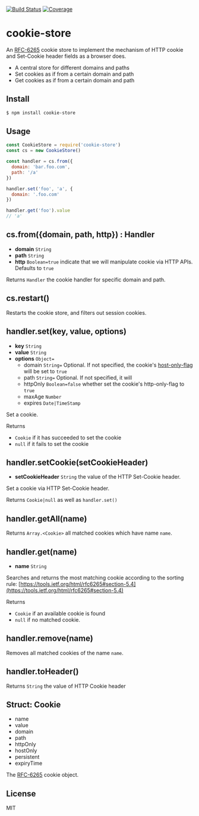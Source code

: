 [![Build Status](https://travis-ci.org/kaelzhang/node-cookie-store.svg?branch=master)](https://travis-ci.org/kaelzhang/node-cookie-store)
[![Coverage](https://codecov.io/gh/kaelzhang/node-cookie-store/branch/master/graph/badge.svg)](https://codecov.io/gh/kaelzhang/node-cookie-store)
<!-- optional appveyor tst
[![Windows Build Status](https://ci.appveyor.com/api/projects/status/github/kaelzhang/node-cookie-store?branch=master&svg=true)](https://ci.appveyor.com/project/kaelzhang/node-cookie-store)
-->
<!-- optional npm version
[![NPM version](https://badge.fury.io/js/cookie-store.svg)](http://badge.fury.io/js/cookie-store)
-->
<!-- optional npm downloads
[![npm module downloads per month](http://img.shields.io/npm/dm/cookie-store.svg)](https://www.npmjs.org/package/cookie-store)
-->
<!-- optional dependency status
[![Dependency Status](https://david-dm.org/kaelzhang/node-cookie-store.svg)](https://david-dm.org/kaelzhang/node-cookie-store)
-->

# cookie-store

An [RFC-6265](https://tools.ietf.org/html/rfc6265) cookie store to implement the mechanism of HTTP cookie and Set-Cookie header fields as a browser does.

- A central store for different domains and paths
- Set cookies as if from a certain domain and path
- Get cookies as if from a certain domain and path

## Install

```sh
$ npm install cookie-store
```

## Usage

```js
const CookieStore = require('cookie-store')
const cs = new CookieStore()

const handler = cs.from({
  domain: 'bar.foo.com',
  path: '/a'
})

handler.set('foo', 'a', {
  domain: '.foo.com'
})

handler.get('foo').value
// 'a'
```

## cs.from({domain, path, http}) : Handler

- **domain** `String`
- **path** `String`
- **http** `Boolean=true` indicate that we will manipulate cookie via HTTP APIs. Defaults to `true`

Returns `Handler` the cookie handler for specific domain and path.

## cs.restart()

Restarts the cookie store, and filters out session cookies.

## handler.set(key, value, options)

- **key** `String`
- **value** `String`
- **options** `Object=`
  - domain `String=` Optional. If not specified, the cookie's [host-only-flag](https://tools.ietf.org/html/rfc6265#section-5.3) will be set to `true`
  - path `String=` Optional. If not specified, it will
  - httpOnly `Boolean=false` whether set the cookie's http-only-flag to `true`
  - maxAge `Number`
  - expires `Date|TimeStamp`

Set a cookie.

Returns
- `Cookie` if it has succeeded to set the cookie
- `null` if it fails to set the cookie

## handler.setCookie(setCookieHeader)

- **setCookieHeader** `String` the value of the HTTP Set-Cookie header.

Set a cookie via HTTP Set-Cookie header.

Returns `Cookie|null` as well as `handler.set()`

## handler.getAll(name)

Returns `Array.<Cookie>` all matched cookies which have name `name`.

## handler.get(name)

- **name** `String`

Searches and returns the most matching cookie according to the sorting rule:  [https://tools.ietf.org/html/rfc6265#section-5.4](https://tools.ietf.org/html/rfc6265#section-5.4)

Returns
- `Cookie` if an available cookie is found
- `null` if no matched cookie.

## handler.remove(name)

Removes all matched cookies of the name `name`.

## handler.toHeader()

Returns `String` the value of HTTP Cookie header

## Struct: Cookie

- name
- value
- domain
- path
- httpOnly
- hostOnly
- persistent
- expiryTime

The [RFC-6265](https://tools.ietf.org/html/rfc6265) cookie object.


## License

MIT
